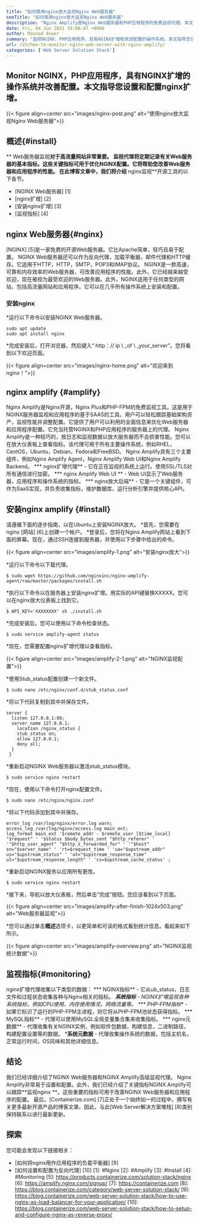 ```yaml
---
title: "如何使用nginx放大监视Nginx Web服务器" 
seoTitle: "如何使用nginx放大监视Nginx Web服务器" 
description: "Nginx Amplify是Nginx Web服务器和PHP应用程序的免费监视代理。本文是关于如何使用Nginx Amplify监视Nginx Web服务器的" 
date: Fri, 04 Jun 2021 19:08:47 +0000
author: Masood Anwer
summary: "监视NGINX，PHP应用程序，具有NGINX扩增和改进配置的操作系统。本文指导您设置和配置nginx扩增。" 
url: /zh/how-to-monitor-nginx-web-server-with-nginx-amplify/
categories: ['Web Server Solution Stack']
---
```


## Monitor NGINX，PHP应用程序，具有NGINX扩增的操作系统并改善配置。本文指导您设置和配置nginx扩增。

{{< figure align=center src="images/nginx-post.png" alt="使用nginx放大监视Nginx Web服务器">}}


## 概述{#install}
** Web服务器监视**对于高流量网站非常重要。 **监视代理**将定期记录有关Web服务器的基本指标。这些关键指标可用于优化NGINX配置。它将帮助您改善Web服务器和应用程序的性能。
在此博客文章中，我们将介绍** nginx监视**开源工具的以下各节。
  * [NGINX Web服务器] [1]
  * [nginx扩增] [2]
  * [安装nginx扩增] [3]
  * [监视指标] [4]

## nginx Web服务器{#nginx}
[NGINX] [5]是一家免费的开源Web服务器。它比Apache简单，轻巧且易于配置。 NGINX Web服务器还可以作为反向代理，加载平衡器，邮件代理和HTTP缓存。它适用于HTTP，HTTP，SMTP，POP3和IMAP协议。 NGINX是一款高速，可靠和内存效率的Web服务器，可改善应用程序的性能。此外，它已经越来越受欢迎，现在被视为最受欢迎的Web服务器。此外，NGINX适用于任何类型的网站，包括高流量网站和应用程序。它可以在几乎所有操作系统上安装和配置。

### 安装nginx
  *运行以下命令以安装NGINX Web服务器。
```
sudo apt update
sudo apt install nginx
```
  *完成安装后，打开浏览器，然后键入“ http：// ip \ _of \ _your_server”。您将看到以下欢迎页面。

{{< figure align=center src="images/nginx-home.png" alt="欢迎来到nginx！">}}


## nginx amplify {#amplify}
Nginx Amplify是Nginx开源，Nginx Plus和PHP-FPM的免费监视工具。这是用于NGINX服务器监视和应用程序的基于SAAS的工具。用户可以轻松跟踪基础架构资产，监视性能并调整配置。它提供了用户可以利用的全面信息来优化Web服务器和应用程序配置。它充当托管NGINX和PHP应用程序的服务器上的代理。 Nginx Amplify是一种轻巧的，按日志和监视数据以放大服务器而不会损害性能。您可以在放大仪表板上查看指标。该代理可用于所有主要操作系统，例如RHEL，CentOS，Ubuntu，Debian，Fedora和FreeBSD。 Nginx Amplify具有三个主要组件，例如Nginx Amplify Agent，Nginx Amplify Web UI和Nginx Amplify Backend。
  *** nginx扩增代理**  - 它在正在监视的系统上运行。使用SSL/TLS对所有通信进行加密。
  *** nginx Amplify Web UI **  -  Web UI显示了Web服务器，应用程序和操作系统的指标。
  *** nginx放大后端**  - 它是一个关键组件，可作为SaaS实现，并负责收集指标，维护数据库，运行分析引擎并提供核心API。

## 安装nginx amplify {#install}
请遵循下面的逐步指南，以在Ubuntu上安装NGINX放大。
  *首先，您需要在nginx [网站] [6]上创建一个帐户。
  *登录后，您将在Nginx Amplify网站上看到下面的屏幕。现在，通过SSH连接到服务器，并使用以下步骤中给出的命令。

{{< figure align=center src="images/amplify-1.png" alt="安装nginx放大">}}

  *运行以下命令以下载代理。
```
$ sudo wget https://github.com/nginxinc/nginx-amplify-agent/raw/master/packages/install.sh
```
  *执行以下命令以在服务器上安装nginx扩增。用实际的API键替换XXXXX。您可以在nginx放大仪表板上找到它。
```
$ API_KEY='XXXXXXXX' sh ./install.sh
```
  *完成安装后，您可以使用以下命令检查状态。
```
$ sudo service amplify-agent status
```
  *现在，您需要配置nginx扩增代理以查看指标。

{{< figure align=center src="images/amplify-2-1.png" alt="NGINX监视配置">}}

  *使用Stub_status配置创建一个新文件。
```
$ sudo nano /etc/nginx/conf.d/stub_status.conf
```
  *将以下代码复制到其中并保存文件。
```
server {
  listen 127.0.0.1:80;
  server_name 127.0.0.1;
    location /nginx_status {
    stub_status on;
    allow 127.0.0.1;
    deny all;
  }
 }
```
  *重新启动NGINX Web服务器以激活stub_status模块。
```
$ sudo service nginx restart
```
  *现在，使用以下命令打开nginx配置文件。
```
$ sudo nano /etc/nginx/nginx.conf
```
  *将以下代码添加到其中并保存。
```
error_log /var/log/nginx/error.log warn;
access_log /var/log/nginx/access.log main_ext;
log_format main_ext '$remote_addr - $remote_user [$time_local] "$request" ' '$status $body_bytes_sent "$http_referer" ' '"$http_user_agent" "$http_x_forwarded_for" ' '"$host" sn="$server_name" ' 'rt=$request_time ' 'ua="$upstream_addr" us="$upstream_status" ' 'ut="$upstream_response_time" ul="$upstream_response_length" ' 'cs=$upstream_cache_status' ;
```
  *重新启动NGINX服务以应用所有更改。
```
$ sudo service nginx restart
```
  *接下来，导航以放大仪表板，然后单击“完成”按钮。您应该看到以下页面。

{{< figure align=center src="images/amplify-after-finish-1024x503.png" alt="Web服务器监视">}}

  *您可以通过单击**概述**选项卡，以更简单和可读的格式看到统计信息。看起来如下所示。

{{< figure align=center src="images/amplify-overview.png" alt="NGINX监视统计数据">}}


## 监视指标{#monitoring}
nginx扩增代理收集以下类型的数据：
  *** NGINX指标**  - 它从ub_status，日志文件和过程状态收集各种与Nginx相关的指标。
  ***系统指标**  -  NGINX扩增监视各种系统指标，例如CPU使用，内存使用情况，网络流量等。
  *** PHP-FPM指标**  - 如果它标识了运行的PHP-FPM主进程，则它将从PHP-FPM池状态获得指标。
  *** MySQL指标**  - 代理可以使用MySQL全局变量集合集来收集指标。
  *** nginx元数据**  - 代理收集有关NGINX实例，例如软件包数据，构建信息，二进制路径，构建配置设置等的数据。
  ***系统元数据**  - 代理收集操作系统的数据，包括主机名，正常运行时间，OS风味和其他详细信息。

## 结论
我们已经详细介绍了NGINX Web服务器和NGINX Amplify高级监视代理。 Nginx Amplify非常易于设置和配置。此外，我们已经介绍了关键指标NGINX Amplify可以跟踪**监视nginx **。这些重要的指标可用于改善NGINX Web服务器和应用程序的配置。
最后，[Containerize.com] [7]正处于一个始终如一的过程中，撰写有关更多最新开源产品的博客文章。因此，与此[Web Server解决方案堆栈] [8]类别保持联系以进行最新更新。

## 探索
您可能会发现以下链接相关：
  * [如何将nginx用作应用程序的负载平衡器] [9]
  * [如何设置和配置为反向代理] [10]
[1]: #Nginx
[2]: #Amplify
[3]: #Install
[4]: #Monitoring
[5]: https://products.containerize.com/solution-stack/nginx
[6]: https://amplify.nginx.com/signup/
[7]: https://containerize.com
[8]: https://blog.containerize.com/category/web-server-solution-stack/
[9]: https://blog.containerize.com/web-server-solution-stack/how-to-use-nginx-as-load-balancer-for-your-application/
[10]: https://blog.containerize.com/web-server-solution-stack/how-to-setup-and-configure-nginx-as-reverse-proxy/
